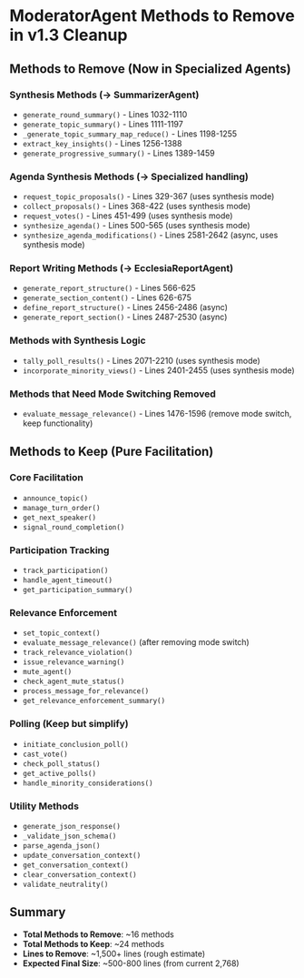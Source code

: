 # ModeratorAgent Methods to Remove in v1.3 Cleanup

## Methods to Remove (Now in Specialized Agents)

### Synthesis Methods (→ SummarizerAgent)
- `generate_round_summary()` - Lines 1032-1110
- `generate_topic_summary()` - Lines 1111-1197  
- `_generate_topic_summary_map_reduce()` - Lines 1198-1255
- `extract_key_insights()` - Lines 1256-1388
- `generate_progressive_summary()` - Lines 1389-1459

### Agenda Synthesis Methods (→ Specialized handling)
- `request_topic_proposals()` - Lines 329-367 (uses synthesis mode)
- `collect_proposals()` - Lines 368-422 (uses synthesis mode)
- `request_votes()` - Lines 451-499 (uses synthesis mode)
- `synthesize_agenda()` - Lines 500-565 (uses synthesis mode)
- `synthesize_agenda_modifications()` - Lines 2581-2642 (async, uses synthesis mode)

### Report Writing Methods (→ EcclesiaReportAgent)
- `generate_report_structure()` - Lines 566-625
- `generate_section_content()` - Lines 626-675
- `define_report_structure()` - Lines 2456-2486 (async)
- `generate_report_section()` - Lines 2487-2530 (async)

### Methods with Synthesis Logic
- `tally_poll_results()` - Lines 2071-2210 (uses synthesis mode)
- `incorporate_minority_views()` - Lines 2401-2455 (uses synthesis mode)

### Methods that Need Mode Switching Removed
- `evaluate_message_relevance()` - Lines 1476-1596 (remove mode switch, keep functionality)

## Methods to Keep (Pure Facilitation)

### Core Facilitation
- `announce_topic()`
- `manage_turn_order()`
- `get_next_speaker()`
- `signal_round_completion()`

### Participation Tracking
- `track_participation()`
- `handle_agent_timeout()`
- `get_participation_summary()`

### Relevance Enforcement
- `set_topic_context()`
- `evaluate_message_relevance()` (after removing mode switch)
- `track_relevance_violation()`
- `issue_relevance_warning()`
- `mute_agent()`
- `check_agent_mute_status()`
- `process_message_for_relevance()`
- `get_relevance_enforcement_summary()`

### Polling (Keep but simplify)
- `initiate_conclusion_poll()`
- `cast_vote()`
- `check_poll_status()`
- `get_active_polls()`
- `handle_minority_considerations()`

### Utility Methods
- `generate_json_response()`
- `_validate_json_schema()`
- `parse_agenda_json()`
- `update_conversation_context()`
- `get_conversation_context()`
- `clear_conversation_context()`
- `validate_neutrality()`

## Summary
- **Total Methods to Remove**: ~16 methods
- **Total Methods to Keep**: ~24 methods
- **Lines to Remove**: ~1,500+ lines (rough estimate)
- **Expected Final Size**: ~500-800 lines (from current 2,768)